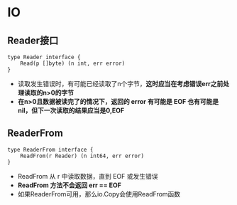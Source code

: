 # IO

## Reader接口

```golang
type Reader interface {
    Read(p []byte) (n int, err error)
}
```

- 读取发生错误时，有可能已经读取了n个字节，**这时应当在考虑错误err之前处理读取的n>0的字节**
- **在n>0且数据被读完了的情况下，返回的 error 有可能是 EOF 也有可能是 nil，但下一次读取的结果应当是0,EOF**

## ReaderFrom

```golang
type ReaderFrom interface {
    ReadFrom(r Reader) (n int64, err error)
}
```

- ReadFrom 从 r 中读取数据，直到 EOF 或发生错误
- **ReadFrom 方法不会返回 err == EOF**
- 如果ReaderFrom可用，那么io.Copy会使用ReadFrom函数